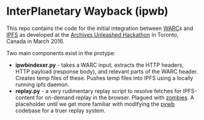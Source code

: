 # InterPlanetary Wayback (ipwb)

This repo contains the code for the initial integration between [WARC](http://www.iso.org/iso/catalogue_detail.htm?csnumber=44717)s and [IPFS](https://github.com/ipfs/ipfs) as developed at the [Archives Unleashed Hackathon](http://archivesunleashed.ca) in Toronto, Canada in March 2016.

Two main components exist in the protype:
* **ipwbindexer.py** - takes a WARC input, extracts the HTTP headers, HTTP payload (response body), and relevant parts of the WARC header. Creates temp files of these. Pushes temp files into IPFS using a locally running ipfs daemon.
* **replay.py** - a very rudimentary replay script to resolve fetches for IPFS-content for on-demand replay in the browser. Plagued with [zombies](http://ws-dl.blogspot.com/2012/10/2012-10-10-zombies-in-archives.html). A placeholder until we get more familiar with modifying the [pywb](github.com/ikreymer/pywb) codebase for a truer replay system.
